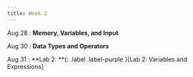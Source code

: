 ```yaml
---
title: Week 2
---
```


Aug 28
: **Memory, Variables, and Input**
  
Aug 30
: **Data Types and Operators**

Aug 31
: **Lab 2: **{: .label .label-purple }[Lab 2: Variables and Expressions]


